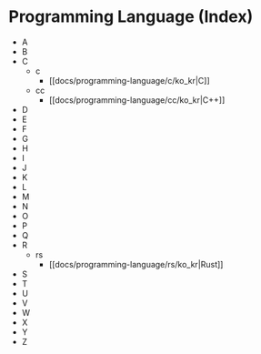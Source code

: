 
# Programming Language (Index)

* A
* B
* C
  * c
    * [[docs/programming-language/c/ko_kr|C]]
  * cc
    * [[docs/programming-language/cc/ko_kr|C++]]
* D
* E
* F
* G
* H
* I
* J
* K
* L
* M
* N
* O
* P
* Q
* R
  * rs
    * [[docs/programming-language/rs/ko_kr|Rust]]
* S
* T
* U
* V
* W
* X
* Y
* Z
